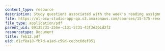 ```yaml
---
content_type: resource
description: Study questions associated with the week's reading assignment.
file: https://ol-ocw-studio-app-qa.s3.amazonaws.com/courses/15-575-research-seminar-in-it-and-organizations-economic-perspectives-spring-2004/d1cf8a18fb7da1adc59dcecbc6def051_feb12.pdf
file_type: application/pdf
parent_uid: 09125731-256e-c131-5731-43f3e361d2f2
resourcetype: Document
title: feb12.pdf
uid: d1cf8a18-fb7d-a1ad-c59d-cecbc6def051
---
```

